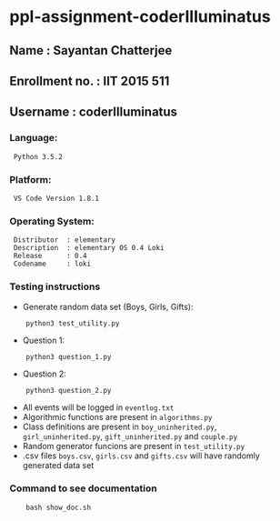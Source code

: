 # ppl-assignment-coderIlluminatus

## Name           : Sayantan Chatterjee
## Enrollment no. : IIT 2015 511
## Username       : coderIlluminatus

### Language:

```
 Python 3.5.2
```

### Platform:

```
 VS Code Version 1.8.1
```

### Operating System:

```
 Distributor  :	elementary
 Description  :	elementary OS 0.4 Loki
 Release      :	0.4
 Codename     :	loki
```

### Testing instructions
* Generate random data set (Boys, Girls, Gifts):
```
    python3 test_utility.py
```

* Question 1:
``` 
    python3 question_1.py
```

* Question 2:
```
    python3 question_2.py
```

* All events will be logged in `eventlog.txt`
* Algorithmic functions are present in `algorithms.py`
* Class definitions are present in `boy_uninherited.py`, `girl_uninherited.py`, `gift_uninherited.py` and `couple.py`
* Random generator funcions are present in `test_utility.py`
* .csv files `boys.csv`, `girls.csv` and `gifts.csv` will have randomly generated data set

### Command to see documentation

``` 
    bash show_doc.sh
```